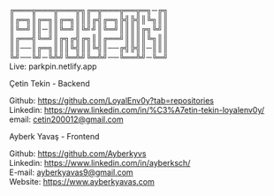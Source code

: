 ╔═══╦═══╦═══╦╗╔═╦═══╦══╦═╗─╔╗  
║╔═╗║╔═╗║╔═╗║║║╔╣╔═╗╠╣╠╣║╚╗║║  
║╚═╝║║─║║╚═╝║╚╝╝║╚═╝║║║║╔╗╚╝║  
║╔══╣╚═╝║╔╗╔╣╔╗║║╔══╝║║║║╚╗║║  
║║──║╔═╗║║║╚╣║║╚╣║──╔╣╠╣║─║║║  
╚╝──╚╝─╚╩╝╚═╩╝╚═╩╝──╚══╩╝─╚═╝  
Live: parkpin.netlify.app  

Çetin Tekin - Backend  

Github: https://github.com/LoyalEnv0y?tab=repositories  
Linkedin: https://www.linkedin.com/in/%C3%A7etin-tekin-loyalenv0y/  
email: cetin200012@gmail.com  

Ayberk Yavaş - Frontend  

Github: https://github.com/Ayberkyvs  
Linkedin: https://www.linkedin.com/in/ayberksch/  
E-mail: ayberkyavas9@gmail.com  
Website: https://www.ayberkyavas.com  

